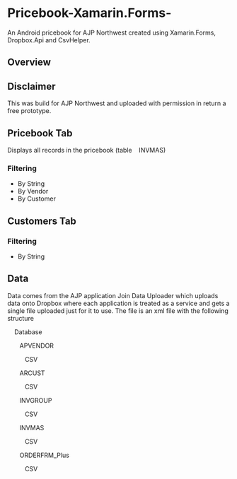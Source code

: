 # Pricebook-Xamarin.Forms-
An Android pricebook for AJP Northwest created using Xamarin.Forms, Dropbox.Api and CsvHelper.

## Overview


## Disclaimer
This was build for AJP Northwest and uploaded with permission in return a free prototype.


## Pricebook Tab
Displays all records in the pricebook (table&nbsp;&nbsp;&nbsp; INVMAS)

### Filtering
* By String
* By Vendor
* By Customer

## Customers Tab

### Filtering
* By String

## 

## Data
Data comes from the AJP application Join Data Uploader which uploads data onto Dropbox where each application is treated as a service and gets a single file uploaded just for it to use.
The file is an xml file with the following structure 

&nbsp;&nbsp;&nbsp; Database

&nbsp;&nbsp;&nbsp;&nbsp;&nbsp;&nbsp; APVENDOR

&nbsp;&nbsp;&nbsp;&nbsp;&nbsp;&nbsp;&nbsp;&nbsp;&nbsp; CSV

&nbsp;&nbsp;&nbsp;&nbsp;&nbsp;&nbsp; ARCUST

&nbsp;&nbsp;&nbsp;&nbsp;&nbsp;&nbsp;&nbsp;&nbsp;&nbsp; CSV

&nbsp;&nbsp;&nbsp;&nbsp;&nbsp;&nbsp; INVGROUP

&nbsp;&nbsp;&nbsp;&nbsp;&nbsp;&nbsp;&nbsp;&nbsp;&nbsp; CSV

&nbsp;&nbsp;&nbsp;&nbsp;&nbsp;&nbsp; INVMAS

&nbsp;&nbsp;&nbsp;&nbsp;&nbsp;&nbsp;&nbsp;&nbsp;&nbsp; CSV

&nbsp;&nbsp;&nbsp;&nbsp;&nbsp;&nbsp; ORDERFRM_Plus

&nbsp;&nbsp;&nbsp;&nbsp;&nbsp;&nbsp;&nbsp;&nbsp;&nbsp; CSV